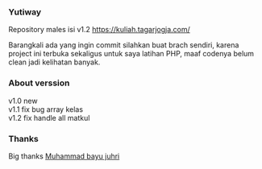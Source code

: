 ### Yutiway 
Repository males isi v1.2
https://kuliah.tagarjogja.com/

Barangkali ada yang ingin commit silahkan buat brach sendiri, karena project ini terbuka sekaligus untuk saya latihan PHP, maaf codenya belum clean jadi kelihatan banyak.

### About verssion
v1.0 new <br />
v1.1 fix bug array kelas <br />
v1.2 fix handle all matkul <br />

### Thanks
Big thanks <a href="https://github.com/bayuaz">Muhammad bayu juhri 
